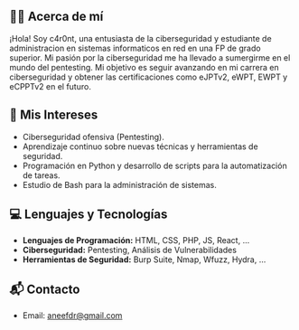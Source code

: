 ## 👩💼 Acerca de mí

¡Hola! Soy c4r0nt, una entusiasta de la ciberseguridad y estudiante de administracion en sistemas informaticos en red en una FP de grado superior. Mi pasión por la ciberseguridad me ha llevado a sumergirme en el mundo del pentesting. Mi objetivo es seguir avanzando en mi carrera en ciberseguridad y obtener las certificaciones como eJPTv2, eWPT, EWPT y eCPPTv2 en el futuro.

## 🎯 Mis Intereses

- Ciberseguridad ofensiva (Pentesting).
- Aprendizaje continuo sobre nuevas técnicas y herramientas de seguridad.
- Programación en Python y desarrollo de scripts para la automatización de tareas.
- Estudio de Bash para la administración de sistemas.

## 💻 Lenguajes y Tecnologías

- **Lenguajes de Programación:** HTML, CSS, PHP, JS, React, ...
- **Ciberseguridad:** Pentesting, Análisis de Vulnerabilidades
- **Herramientas de Seguridad:** Burp Suite, Nmap, Wfuzz, Hydra, ...

## 📬 Contacto

- Email: aneefdr@gmail.com

